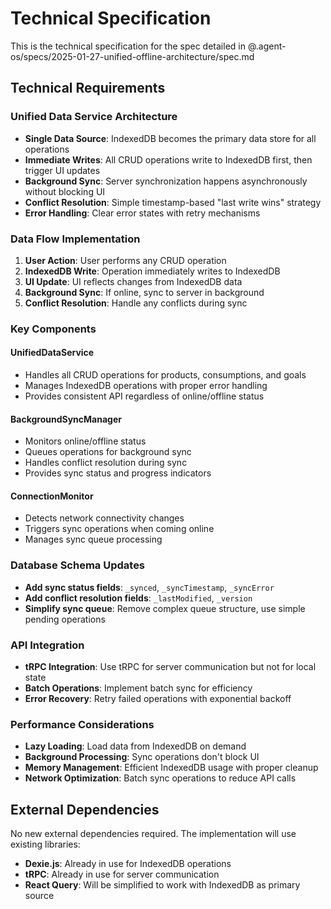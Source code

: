 # Technical Specification

This is the technical specification for the spec detailed in @.agent-os/specs/2025-01-27-unified-offline-architecture/spec.md

## Technical Requirements

### Unified Data Service Architecture

- **Single Data Source**: IndexedDB becomes the primary data store for all operations
- **Immediate Writes**: All CRUD operations write to IndexedDB first, then trigger UI updates
- **Background Sync**: Server synchronization happens asynchronously without blocking UI
- **Conflict Resolution**: Simple timestamp-based "last write wins" strategy
- **Error Handling**: Clear error states with retry mechanisms

### Data Flow Implementation

1. **User Action**: User performs any CRUD operation
2. **IndexedDB Write**: Operation immediately writes to IndexedDB
3. **UI Update**: UI reflects changes from IndexedDB data
4. **Background Sync**: If online, sync to server in background
5. **Conflict Resolution**: Handle any conflicts during sync

### Key Components

#### UnifiedDataService

- Handles all CRUD operations for products, consumptions, and goals
- Manages IndexedDB operations with proper error handling
- Provides consistent API regardless of online/offline status

#### BackgroundSyncManager

- Monitors online/offline status
- Queues operations for background sync
- Handles conflict resolution during sync
- Provides sync status and progress indicators

#### ConnectionMonitor

- Detects network connectivity changes
- Triggers sync operations when coming online
- Manages sync queue processing

### Database Schema Updates

- **Add sync status fields**: `_synced`, `_syncTimestamp`, `_syncError`
- **Add conflict resolution fields**: `_lastModified`, `_version`
- **Simplify sync queue**: Remove complex queue structure, use simple pending operations

### API Integration

- **tRPC Integration**: Use tRPC for server communication but not for local state
- **Batch Operations**: Implement batch sync for efficiency
- **Error Recovery**: Retry failed operations with exponential backoff

### Performance Considerations

- **Lazy Loading**: Load data from IndexedDB on demand
- **Background Processing**: Sync operations don't block UI
- **Memory Management**: Efficient IndexedDB usage with proper cleanup
- **Network Optimization**: Batch sync operations to reduce API calls

## External Dependencies

No new external dependencies required. The implementation will use existing libraries:

- **Dexie.js**: Already in use for IndexedDB operations
- **tRPC**: Already in use for server communication
- **React Query**: Will be simplified to work with IndexedDB as primary source
